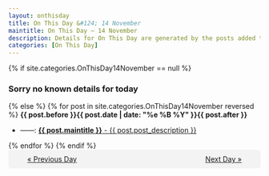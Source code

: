 ```yaml
---
layout: onthisday
title: On This Day &#124; 14 November
maintitle: On This Day — 14 November
description: Details for On This Day are generated by the posts added to the website so the content is subject to changes/updates over time.
categories: [On This Day]
---
```


{% if site.categories.OnThisDay14November == null %}
<h3>Sorry no known details for today</h3>
{% else %}
{% for post in site.categories.OnThisDay14November reversed %}
<strong>{{ post.before }}{{ post.date | date: "%e %B %Y" }}{{ post.after }}</strong>
<ul>
<li> ——: <a class="{{ post.class }}" href="{{ post.url }}"><strong>{{ post.maintitle }}</strong> - {{ post.post_description }}</a></li>
</ul>
{% endfor %}
{% endif %}

<div style="background-color: #f3f3f3; padding: 10px; border-radius: 5px; text-align: center; display: flex; justify-content: space-evenly;">
<a href="/onthisday/11/11-13">« Previous Day</a>
<span style="visibility:hidden;">[ Visit Leap Year February 29 ]</span>
<a href="/onthisday/11/11-15">Next Day »</a>
</div>
